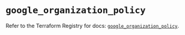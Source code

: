 # `google_organization_policy`

Refer to the Terraform Registry for docs: [`google_organization_policy`](https://registry.terraform.io/providers/hashicorp/google-beta/5.29.0/docs/resources/google_organization_policy).
